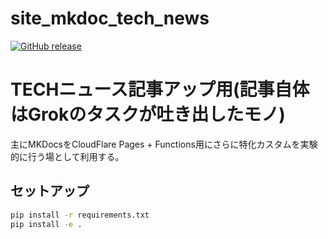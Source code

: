 # site_mkdoc_tech_news

[![GitHub release](https://img.shields.io/github/v/release/komiyamma/site_mkdoc_tech_news)](https://github.com/komiyamma/site_mkdoc_tech_news/releases)

# TECHニュース記事アップ用(記事自体はGrokのタスクが吐き出したモノ)

主にMKDocsをCloudFlare Pages + Functions用にさらに特化カスタムを実験的に行う場として利用する。


## セットアップ

```bash
pip install -r requirements.txt
pip install -e .
```

